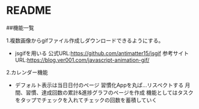 # README

##機能一覧

1.複数画像からgifファイル作成しダウンロードできるようにする。
- jsgifを用いる
  公式URL:https://github.com/antimatter15/jsgif
  参考サイトURL:https://blog.ver001.com/javascript-animation-gif/

2.カレンダー機能
- デフォルト表示は当日日付のページ
  習慣化Appを丸ぱ…リスペクトする
  月間、習慣、達成回数の累計&進捗グラフのページを作成
  機能としてはタスクをタップでチェックを入れてチェックの回数を蓄積していく
  